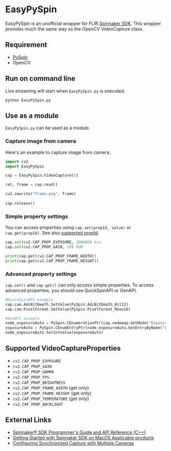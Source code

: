 # EasyPySpin

EasyPySpin is an unofficial wrapper for FLIR [Spinnaker SDK](https://www.flir.com/products/spinnaker-sdk/). This wrapper provides much the same way as the OpenCV VideoCapture class.

## Requirement
* [PySpin](https://www.flir.com/support-center/iis/machine-vision/downloads/spinnaker-sdk-and-firmware-download/)
* OpenCV

## Run on command line
Live streaming will start when `EasyPySpin.py` is executed.
```
python EasyPySpin.py
```

## Use as a module
`EasyPySpin.py` can be used as a module.
### Capture image from camera
Here's an example to capture image from camera. 
```python
import cv2
import EasyPySpin

cap = EasyPySpin.VideoCapture(0)

ret, frame = cap.read()

cv2.imwrite("frame.png", frame)
    
cap.release()
```
### Simple property settings
You can access properties using `cap.set(propId, value)` or `cap.get(propId)`. See also [supported propId](#Supported-VideoCaptureProperties).
```python
cap.set(cv2.CAP_PROP_EXPOSURE, 100000) #us
cap.set(cv2.CAP_PROP_GAIN, 10) #dB

print(cap.get(cv2.CAP_PROP_FRAME_WIDTH))
print(cap.get(cv2.CAP_PROP_FRAME_HEIGHT))
```

### Advanced property settings
`cap.set()` and `cap.get()` can only access simple properties. To access advanced properties, you should use QuickSpinAPI or GenAPI.
```python
#QuickSpinAPI example
cap.cam.AdcBitDepth.SetValue(PySpin.AdcBitDepth_Bit12)
cap.cam.PixelFormat.SetValue(PySpin.PixelFormat_Mono16)

#GenAPI example
node_exposureAuto = PySpin.CEnumerationPtr(cap.nodemap.GetNode("ExposureAuto"))
exposureAuto = PySpin.CEnumEntryPtr(node_exposureAuto.GetEntryByName("Once")).GetValue()
node_exposureAuto.SetIntValue(exposureAuto)
```

## Supported VideoCaptureProperties
* `cv2.CAP_PROP_EXPOSURE`
* `cv2.CAP_PROP_GAIN`
* `cv2.CAP_PROP_GAMMA`
* `cv2.CAP_PROP_FPS`
* `cv2.CAP_PROP_BRIGHTNESS` 
* `cv2.CAP_PROP_FRAME_WIDTH` (get only)
* `cv2.CAP_PROP_FRAME_HEIGHT` (get only)
* `cv2.CAP_PROP_TEMPERATURE` (get only)
* `cv2.CAP_PROP_BACKLIGHT`

## External Links
* [Spinnaker® SDK Programmer's Guide and API Reference (C++)](http://softwareservices.ptgrey.com/Spinnaker/latest/index.html)
* [Getting Started with Spinnaker SDK on MacOS Applicable products](https://www.flir.com/support-center/iis/machine-vision/application-note/getting-started-with-spinnaker-sdk-on-macos/)
* [Configuring Synchronized Capture with Multiple Cameras](https://www.flir.com/support-center/iis/machine-vision/application-note/configuring-synchronized-capture-with-multiple-cameras)

